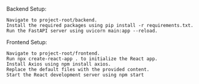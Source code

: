 Backend Setup:

    Navigate to project-root/backend.
    Install the required packages using pip install -r requirements.txt.
    Run the FastAPI server using uvicorn main:app --reload.

Frontend Setup:

    Navigate to project-root/frontend.
    Run npx create-react-app . to initialize the React app.
    Install Axios using npm install axios.
    Replace the default files with the provided content.
    Start the React development server using npm start